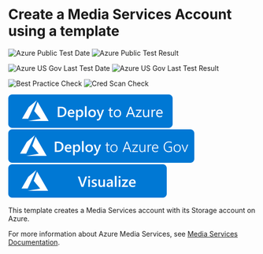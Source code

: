 # Create a Media Services Account using a template

![Azure Public Test Date](https://azurequickstartsservice.blob.core.windows.net/badges/101-media-services-create/PublicLastTestDate.svg)
![Azure Public Test Result](https://azurequickstartsservice.blob.core.windows.net/badges/101-media-services-create/PublicDeployment.svg)

![Azure US Gov Last Test Date](https://azurequickstartsservice.blob.core.windows.net/badges/101-media-services-create/FairfaxLastTestDate.svg)
![Azure US Gov Last Test Result](https://azurequickstartsservice.blob.core.windows.net/badges/101-media-services-create/FairfaxDeployment.svg)

![Best Practice Check](https://azurequickstartsservice.blob.core.windows.net/badges/101-media-services-create/BestPracticeResult.svg)
![Cred Scan Check](https://azurequickstartsservice.blob.core.windows.net/badges/101-media-services-create/CredScanResult.svg)

[![Deploy To Azure](https://raw.githubusercontent.com/Azure/azure-quickstart-templates/master/1-CONTRIBUTION-GUIDE/images/deploytoazure.svg?sanitize=true)](https://portal.azure.com/#create/Microsoft.Template/uri/https%3A%2F%2Fraw.githubusercontent.com%2FAzure%2Fazure-quickstart-templates%2Fmaster%2F101-media-services-create%2Fazuredeploy.json)  [![Deploy To Azure US Gov](https://raw.githubusercontent.com/Azure/azure-quickstart-templates/master/1-CONTRIBUTION-GUIDE/images/deploytoazuregov.svg?sanitize=true)](https://portal.azure.us/#create/Microsoft.Template/uri/https%3A%2F%2Fraw.githubusercontent.com%2FAzure%2Fazure-quickstart-templates%2Fmaster%2F101-media-services-create%2Fazuredeploy.json)  [![Visualize](https://raw.githubusercontent.com/Azure/azure-quickstart-templates/master/1-CONTRIBUTION-GUIDE/images/visualizebutton.svg?sanitize=true)](http://armviz.io/#/?load=https%3A%2F%2Fraw.githubusercontent.com%2FAzure%2Fazure-quickstart-templates%2Fmaster%2F101-media-services-create%2Fazuredeploy.json)

This template creates a Media Services account with its Storage account on Azure.

For more information about Azure Media Services, see [Media Services Documentation](https://docs.microsoft.com/azure/media-services/).
